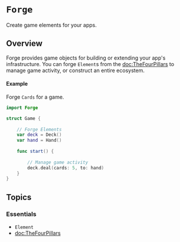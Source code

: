 # ``Forge``

Create game elements for your apps.

## Overview

Forge provides game objects for building or extending your app's infrastructure.
You can forge ``Element``s from the <doc:TheFourPillars> to manage game activity,
or construct an entire ecosystem.

#### Example

Forge ``Cards`` for a game.

```swift
import Forge

struct Game {
    
    // Forge Elements
    var deck = Deck()
    var hand = Hand()
    
    func start() {
        
        // Manage game activity
        deck.deal(cards: 5, to: hand)
    }
}
```

## Topics

### Essentials

- ``Element``
- <doc:TheFourPillars>
